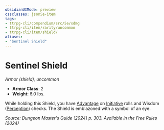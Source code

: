 ```yaml
---
obsidianUIMode: preview
cssclasses: json5e-item
tags:
- ttrpg-cli/compendium/src/5e/xdmg
- ttrpg-cli/item/rarity/uncommon
- ttrpg-cli/item/shield/
aliases: 
- "Sentinel Shield"
---
```

# Sentinel Shield
*Armor (shield), uncommon*  


- **Armor Class**: 2
- **Weight**: 6.0 lbs.

While holding this Shield, you have [Advantage](3-Mechanics/CLI/rules/variant-rules/advantage-xphb.md) on [Initiative](3-Mechanics/CLI/rules/variant-rules/initiative-xphb.md) rolls and Wisdom ([Perception](3-Mechanics/CLI/rules/skills.md#Perception)) checks. The Shield is emblazoned with a symbol of an eye.

*Source: Dungeon Master's Guide (2024) p. 303. Available in the Free Rules (2024)*